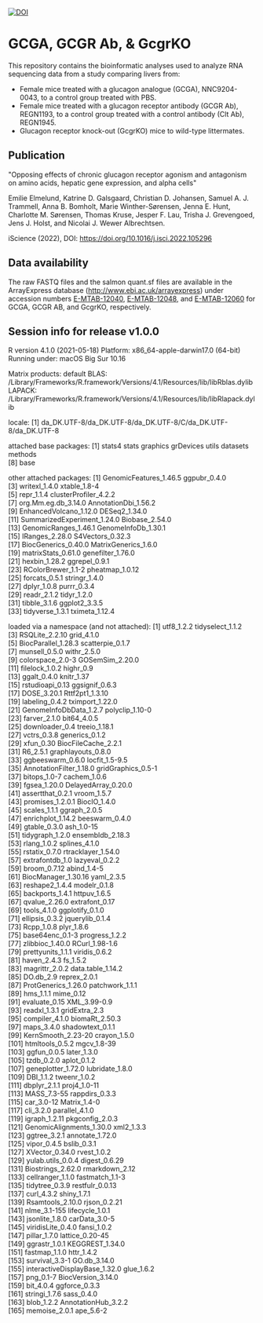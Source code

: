 [![DOI](https://zenodo.org/badge/527959804.svg)](https://zenodo.org/badge/latestdoi/527959804)

# GCGA, GCGR Ab, & GcgrKO
This repository contains the bioinformatic analyses used to analyze RNA sequencing data from a study comparing livers from:
- Female mice treated with a glucagon analogue (GCGA), NNC9204-0043, to a control group treated with PBS.
- Female mice treated with a glucagon receptor antibody (GCGR Ab), REGN1193, to a control group treated with a control antibody (Clt Ab), REGN1945.
- Glucagon receptor knock-out (GcgrKO) mice to wild-type littermates. 

## Publication

"Opposing effects of chronic glucagon receptor agonism and antagonism on amino acids, hepatic gene expression, and alpha cells"

Emilie Elmelund, Katrine D. Galsgaard, Christian D. Johansen, Samuel A. J. Trammell, Anna B. Bomholt, Marie Winther-Sørensen, Jenna E. Hunt, Charlotte M. Sørensen, Thomas Kruse, Jesper F. Lau, Trisha J. Grevengoed, Jens J. Holst, and Nicolai J. Wewer Albrechtsen.

iScience (2022), DOI: https://doi.org/10.1016/j.isci.2022.105296

## Data availability 
The raw FASTQ files and the salmon quant.sf files are available in the ArrayExpress database (http://www.ebi.ac.uk/arrayexpress) under accession numbers 
[E-MTAB-12040](https://www.ebi.ac.uk/arrayexpress/experiments/E-MTAB-12040), [E-MTAB-12048](https://www.ebi.ac.uk/arrayexpress/experiments/E-MTAB-12048), 
and [E-MTAB-12060](https://www.ebi.ac.uk/arrayexpress/experiments/E-MTAB-12060) for GCGA, GCGR AB, and GcgrKO, respectively. 

## Session info for release v1.0.0

R version 4.1.0 (2021-05-18)
Platform: x86_64-apple-darwin17.0 (64-bit)
Running under: macOS Big Sur 10.16

Matrix products: default
BLAS:   /Library/Frameworks/R.framework/Versions/4.1/Resources/lib/libRblas.dylib
LAPACK: /Library/Frameworks/R.framework/Versions/4.1/Resources/lib/libRlapack.dylib

locale:
[1] da_DK.UTF-8/da_DK.UTF-8/da_DK.UTF-8/C/da_DK.UTF-8/da_DK.UTF-8

attached base packages:
[1] stats4    stats     graphics  grDevices utils     datasets  methods  
[8] base     

other attached packages:
 [1] GenomicFeatures_1.46.5      ggpubr_0.4.0               
 [3] writexl_1.4.0               xtable_1.8-4               
 [5] repr_1.1.4                  clusterProfiler_4.2.2      
 [7] org.Mm.eg.db_3.14.0         AnnotationDbi_1.56.2       
 [9] EnhancedVolcano_1.12.0      DESeq2_1.34.0              
[11] SummarizedExperiment_1.24.0 Biobase_2.54.0             
[13] GenomicRanges_1.46.1        GenomeInfoDb_1.30.1        
[15] IRanges_2.28.0              S4Vectors_0.32.3           
[17] BiocGenerics_0.40.0         MatrixGenerics_1.6.0       
[19] matrixStats_0.61.0          genefilter_1.76.0          
[21] hexbin_1.28.2               ggrepel_0.9.1              
[23] RColorBrewer_1.1-2          pheatmap_1.0.12            
[25] forcats_0.5.1               stringr_1.4.0              
[27] dplyr_1.0.8                 purrr_0.3.4                
[29] readr_2.1.2                 tidyr_1.2.0                
[31] tibble_3.1.6                ggplot2_3.3.5              
[33] tidyverse_1.3.1             tximeta_1.12.4             

loaded via a namespace (and not attached):
  [1] utf8_1.2.2                    tidyselect_1.1.2             
  [3] RSQLite_2.2.10                grid_4.1.0                   
  [5] BiocParallel_1.28.3           scatterpie_0.1.7             
  [7] munsell_0.5.0                 withr_2.5.0                  
  [9] colorspace_2.0-3              GOSemSim_2.20.0              
 [11] filelock_1.0.2                highr_0.9                    
 [13] ggalt_0.4.0                   knitr_1.37                   
 [15] rstudioapi_0.13               ggsignif_0.6.3               
 [17] DOSE_3.20.1                   Rttf2pt1_1.3.10              
 [19] labeling_0.4.2                tximport_1.22.0              
 [21] GenomeInfoDbData_1.2.7        polyclip_1.10-0              
 [23] farver_2.1.0                  bit64_4.0.5                  
 [25] downloader_0.4                treeio_1.18.1                
 [27] vctrs_0.3.8                   generics_0.1.2               
 [29] xfun_0.30                     BiocFileCache_2.2.1          
 [31] R6_2.5.1                      graphlayouts_0.8.0           
 [33] ggbeeswarm_0.6.0              locfit_1.5-9.5               
 [35] AnnotationFilter_1.18.0       gridGraphics_0.5-1           
 [37] bitops_1.0-7                  cachem_1.0.6                 
 [39] fgsea_1.20.0                  DelayedArray_0.20.0          
 [41] assertthat_0.2.1              vroom_1.5.7                  
 [43] promises_1.2.0.1              BiocIO_1.4.0                 
 [45] scales_1.1.1                  ggraph_2.0.5                 
 [47] enrichplot_1.14.2             beeswarm_0.4.0               
 [49] gtable_0.3.0                  ash_1.0-15                   
 [51] tidygraph_1.2.0               ensembldb_2.18.3             
 [53] rlang_1.0.2                   splines_4.1.0                
 [55] rstatix_0.7.0                 rtracklayer_1.54.0           
 [57] extrafontdb_1.0               lazyeval_0.2.2               
 [59] broom_0.7.12                  abind_1.4-5                  
 [61] BiocManager_1.30.16           yaml_2.3.5                   
 [63] reshape2_1.4.4                modelr_0.1.8                 
 [65] backports_1.4.1               httpuv_1.6.5                 
 [67] qvalue_2.26.0                 extrafont_0.17               
 [69] tools_4.1.0                   ggplotify_0.1.0              
 [71] ellipsis_0.3.2                jquerylib_0.1.4              
 [73] Rcpp_1.0.8                    plyr_1.8.6                   
 [75] base64enc_0.1-3               progress_1.2.2               
 [77] zlibbioc_1.40.0               RCurl_1.98-1.6               
 [79] prettyunits_1.1.1             viridis_0.6.2                
 [81] haven_2.4.3                   fs_1.5.2                     
 [83] magrittr_2.0.2                data.table_1.14.2            
 [85] DO.db_2.9                     reprex_2.0.1                 
 [87] ProtGenerics_1.26.0           patchwork_1.1.1              
 [89] hms_1.1.1                     mime_0.12                    
 [91] evaluate_0.15                 XML_3.99-0.9                 
 [93] readxl_1.3.1                  gridExtra_2.3                
 [95] compiler_4.1.0                biomaRt_2.50.3               
 [97] maps_3.4.0                    shadowtext_0.1.1             
 [99] KernSmooth_2.23-20            crayon_1.5.0                 
[101] htmltools_0.5.2               mgcv_1.8-39                  
[103] ggfun_0.0.5                   later_1.3.0                  
[105] tzdb_0.2.0                    aplot_0.1.2                  
[107] geneplotter_1.72.0            lubridate_1.8.0              
[109] DBI_1.1.2                     tweenr_1.0.2                 
[111] dbplyr_2.1.1                  proj4_1.0-11                 
[113] MASS_7.3-55                   rappdirs_0.3.3               
[115] car_3.0-12                    Matrix_1.4-0                 
[117] cli_3.2.0                     parallel_4.1.0               
[119] igraph_1.2.11                 pkgconfig_2.0.3              
[121] GenomicAlignments_1.30.0      xml2_1.3.3                   
[123] ggtree_3.2.1                  annotate_1.72.0              
[125] vipor_0.4.5                   bslib_0.3.1                  
[127] XVector_0.34.0                rvest_1.0.2                  
[129] yulab.utils_0.0.4             digest_0.6.29                
[131] Biostrings_2.62.0             rmarkdown_2.12               
[133] cellranger_1.1.0              fastmatch_1.1-3              
[135] tidytree_0.3.9                restfulr_0.0.13              
[137] curl_4.3.2                    shiny_1.7.1                  
[139] Rsamtools_2.10.0              rjson_0.2.21                 
[141] nlme_3.1-155                  lifecycle_1.0.1              
[143] jsonlite_1.8.0                carData_3.0-5                
[145] viridisLite_0.4.0             fansi_1.0.2                  
[147] pillar_1.7.0                  lattice_0.20-45              
[149] ggrastr_1.0.1                 KEGGREST_1.34.0              
[151] fastmap_1.1.0                 httr_1.4.2                   
[153] survival_3.3-1                GO.db_3.14.0                 
[155] interactiveDisplayBase_1.32.0 glue_1.6.2                   
[157] png_0.1-7                     BiocVersion_3.14.0           
[159] bit_4.0.4                     ggforce_0.3.3                
[161] stringi_1.7.6                 sass_0.4.0                   
[163] blob_1.2.2                    AnnotationHub_3.2.2          
[165] memoise_2.0.1                 ape_5.6-2
